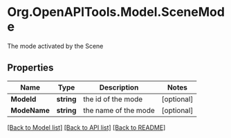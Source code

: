 # Org.OpenAPITools.Model.SceneMode
The mode activated by the Scene
## Properties

Name | Type | Description | Notes
------------ | ------------- | ------------- | -------------
**ModeId** | **string** | the id of the mode | [optional] 
**ModeName** | **string** | the name of the mode | [optional] 

[[Back to Model list]](../README.md#documentation-for-models) [[Back to API list]](../README.md#documentation-for-api-endpoints) [[Back to README]](../README.md)

